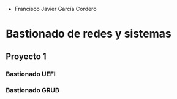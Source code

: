 * Francisco Javier García Cordero
# Bastionado de redes y sistemas


## Proyecto 1
 ### Bastionado UEFI

 ### Bastionado GRUB
